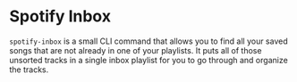 Spotify Inbox
=============

`spotify-inbox` is a small CLI command that allows you to find all your saved songs that are not already in one of your playlists. It puts all of those unsorted tracks in a single inbox playlist for you to go through and organize the tracks.
